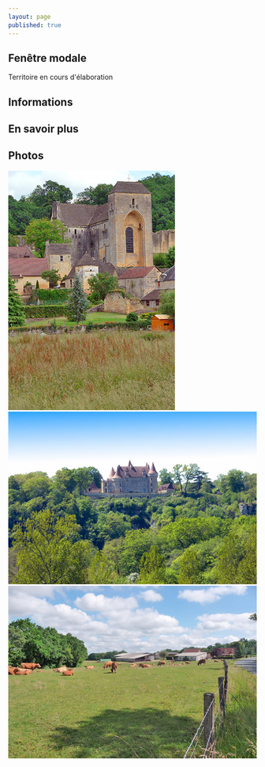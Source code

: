 ```yaml
---
layout: page
published: true
---
```


## Fenêtre modale
Territoire en cours d'élaboration

## Informations

## En savoir plus

## Photos
![9_ATOUT_01.jpg](/data/images/9/atouts/9_ATOUT_01.jpg)
![9_ATOUT_02.jpg](/data/images/9/atouts/9_ATOUT_02.jpg)
![9_ATOUT_03.jpg](/data/images/9/atouts/9_ATOUT_03.jpg)